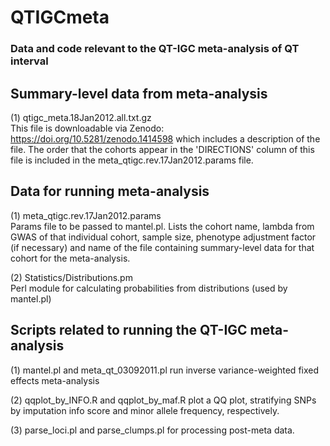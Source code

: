 # QTIGCmeta
### Data and code relevant to the QT-IGC meta-analysis of QT interval

## Summary-level data from meta-analysis

(1) qtigc_meta.18Jan2012.all.txt.gz   
This file is downloadable via Zenodo: https://doi.org/10.5281/zenodo.1414598 which includes a description of the file. The order that the cohorts appear in the 'DIRECTIONS' column of this file is included in the meta_qtigc.rev.17Jan2012.params file.

## Data for running meta-analysis

(1) meta_qtigc.rev.17Jan2012.params    
Params file to be passed to mantel.pl. Lists the cohort name, lambda from GWAS of that individual cohort, sample size, phenotype adjustment factor (if necessary) and name of the file containing summary-level data for that cohort for the meta-analysis.

(2) Statistics/Distributions.pm   
Perl module for calculating probabilities from distributions (used by mantel.pl)

## Scripts related to running the QT-IGC meta-analysis
(1) mantel.pl and meta_qt_03092011.pl run inverse variance-weighted fixed effects meta-analysis

(2) qqplot_by_INFO.R and qqplot_by_maf.R plot a QQ plot, stratifying SNPs by imputation info score and minor allele frequency, respectively.

(3) parse_loci.pl and parse_clumps.pl for processing post-meta data.
